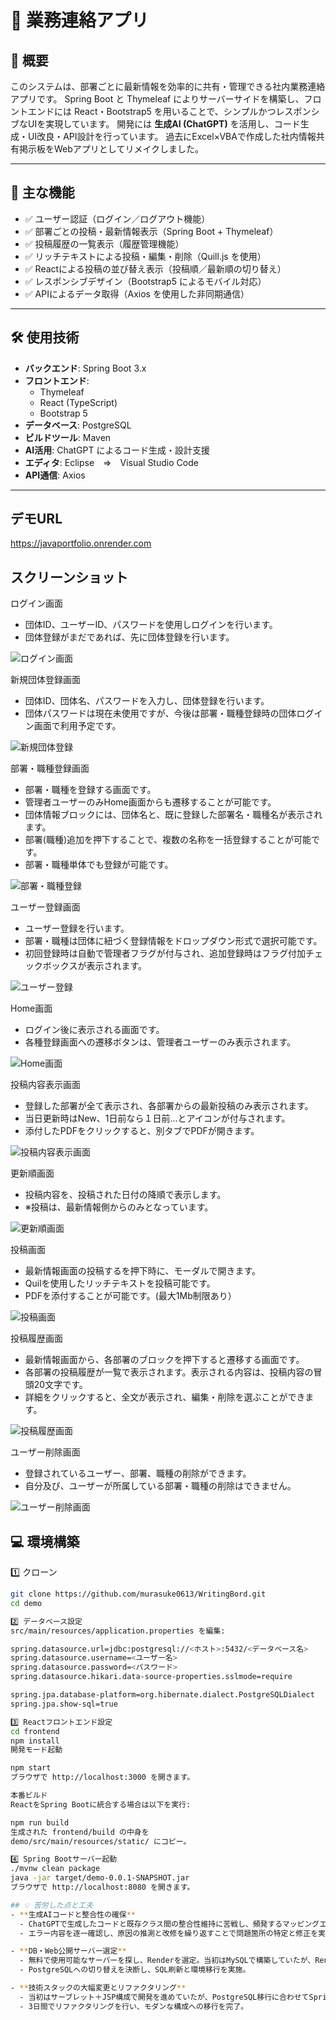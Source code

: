 # 📝 業務連絡アプリ

## 📖 概要
このシステムは、部署ごとに最新情報を効率的に共有・管理できる社内業務連絡アプリです。
Spring Boot と Thymeleaf によりサーバーサイドを構築し、フロントエンドには React・Bootstrap5 を用いることで、シンプルかつレスポンシブなUIを実現しています。
開発には **生成AI (ChatGPT)** を活用し、コード生成・UI改良・API設計を行っています。
過去にExcel×VBAで作成した社内情報共有掲示板をWebアプリとしてリメイクしました。

---

## 🚀 主な機能
- ✅ ユーザー認証（ログイン／ログアウト機能）
- ✅ 部署ごとの投稿・最新情報表示（Spring Boot + Thymeleaf）
- ✅ 投稿履歴の一覧表示（履歴管理機能）
- ✅ リッチテキストによる投稿・編集・削除（Quill.js を使用）
- ✅ Reactによる投稿の並び替え表示（投稿順／最新順の切り替え）
- ✅ レスポンシブデザイン（Bootstrap5 によるモバイル対応）
- ✅ APIによるデータ取得（Axios を使用した非同期通信）

---

## 🛠 使用技術
- **バックエンド**: Spring Boot 3.x
- **フロントエンド**: 
  - Thymeleaf
  - React (TypeScript)
  - Bootstrap 5
- **データベース**: PostgreSQL
- **ビルドツール**: Maven
- **AI活用**: ChatGPT によるコード生成・設計支援
- **エディタ**: Eclipse　⇒　Visual Studio Code
- **API通信**: Axios

---

## デモURL
https://javaportfolio.onrender.com

## スクリーンショット
ログイン画面
- 団体ID、ユーザーID、パスワードを使用しログインを行います。
- 団体登録がまだであれば、先に団体登録を行います。

![ログイン画面](images/login.png)

新規団体登録画面
- 団体ID、団体名、パスワードを入力し、団体登録を行います。
- 団体パスワードは現在未使用ですが、今後は部署・職種登録時の団体ログイン画面で利用予定です。

![新規団体登録](images/organizationRegister.png)

部署・職種登録画面
- 部署・職種を登録する画面です。
- 管理者ユーザーのみHome画面からも遷移することが可能です。
- 団体情報ブロックには、団体名と、既に登録した部署名・職種名が表示されます。
- 部署(職種)追加を押下することで、複数の名称を一括登録することが可能です。
- 部署・職種単体でも登録が可能です。

![部署・職種登録](images/departmentRegister.png)

ユーザー登録画面
- ユーザー登録を行います。
- 部署・職種は団体に紐づく登録情報をドロップダウン形式で選択可能です。
- 初回登録時は自動で管理者フラグが付与され、追加登録時はフラグ付加チェックボックスが表示されます。

![ユーザー登録](images/UserRegister.png)

Home画面
- ログイン後に表示される画面です。
- 各種登録画面への遷移ボタンは、管理者ユーザーのみ表示されます。

![Home画面](images/Home.png)

投稿内容表示画面
- 登録した部署が全て表示され、各部署からの最新投稿のみ表示されます。
- 当日更新時はNew、1日前なら１日前…とアイコンが付与されます。
- 添付したPDFをクリックすると、別タブでPDFが開きます。

![投稿内容表示画面](images/WritingBordView.png)

更新順画面
- 投稿内容を、投稿された日付の降順で表示します。
- ※投稿は、最新情報側からのみとなっています。

![更新順画面](images/history.png)

投稿画面
- 最新情報画面の投稿するを押下時に、モーダルで開きます。
- Quilを使用したリッチテキストを投稿可能です。
- PDFを添付することが可能です。(最大1Mb制限あり）

![投稿画面](images/Post.png)

投稿履歴画面
- 最新情報画面から、各部署のブロックを押下すると遷移する画面です。
- 各部署の投稿履歴が一覧で表示されます。表示される内容は、投稿内容の冒頭20文字です。
- 詳細をクリックすると、全文が表示され、編集・削除を選ぶことができます。

![投稿履歴画面](images/departmentHistory.png)

ユーザー削除画面
- 登録されているユーザー、部署、職種の削除ができます。
- 自分及び、ユーザーが所属している部署・職種の削除はできません。

![ユーザー削除画面](images/DeleteUser.png)

## 💻 環境構築
 
1️⃣ クローン
```bash
git clone https://github.com/murasuke0613/WritingBord.git
cd demo

2️⃣ データベース設定
src/main/resources/application.properties を編集:

spring.datasource.url=jdbc:postgresql://<ホスト>:5432/<データベース名>
spring.datasource.username=<ユーザー名>
spring.datasource.password=<パスワード>
spring.datasource.hikari.data-source-properties.sslmode=require

spring.jpa.database-platform=org.hibernate.dialect.PostgreSQLDialect
spring.jpa.show-sql=true

3️⃣ Reactフロントエンド設定
cd frontend
npm install
開発モード起動

npm start
ブラウザで http://localhost:3000 を開きます。

本番ビルド
ReactをSpring Bootに統合する場合は以下を実行:

npm run build
生成された frontend/build の中身を
demo/src/main/resources/static/ にコピー。

4️⃣ Spring Bootサーバー起動
./mvnw clean package
java -jar target/demo-0.0.1-SNAPSHOT.jar
ブラウザで http://localhost:8080 を開きます。

## 💡 苦労した点と工夫
- **生成AIコードと整合性の確保**
  - ChatGPTで生成したコードと既存クラス間の整合性維持に苦戦し、頻発するマッピングエラーに対応。  
  - エラー内容を逐一確認し、原因の推測と改修を繰り返すことで問題箇所の特定と修正を実施。

- **DB・Web公開サーバー選定**
  - 無料で使用可能なサーバーを探し、Renderを選定。当初はMySQLで構築していたが、Renderでの無料枠が無いことが判明。  
  - PostgreSQLへの切り替えを決断し、SQL刷新と環境移行を実施。

- **技術スタックの大幅変更とリファクタリング**
  - 当初はサーブレット＋JSP構成で開発を進めていたが、PostgreSQL移行に合わせてSpring Boot + Maven + Reactへの全面刷新を決断。  
  - 3日間でリファクタリングを行い、モダンな構成への移行を完了。